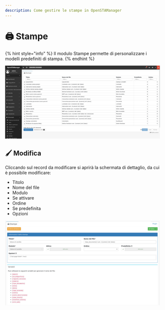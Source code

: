 ```yaml
---
description: Come gestire le stampe in OpenSTAManager
---
```


# 🖨 Stampe

{% hint style="info" %}
Il modulo Stampe permette di personalizzare i modelli predefiniti di stampa.
{% endhint %}

![](<../../../.gitbook/assets/image (258).png>)

## 🖌️ Modifica

Cliccando sul record da modificare si aprirà la schermata di dettaglio, da cui è possibile modificare:

* Titolo
* Nome del file
* Modulo
* Se attivare
* Ordine
* Se predefinita
* Opzioni

![](<../../../.gitbook/assets/image (84).png>)
